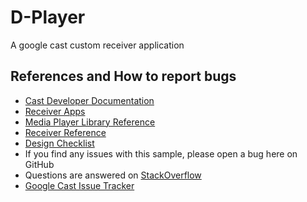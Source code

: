 # D-Player
A google cast custom receiver application

## References and How to report bugs
* [Cast Developer Documentation](http://developers.google.com/cast/)
* [Receiver Apps](https://developers.google.com/cast/docs/receiver_apps)
* [Media Player Library Reference](http://developers.google.com/cast/docs/player)
* [Receiver Reference](https://developers.google.com/cast/docs/reference/receiver/)
* [Design Checklist](https://developers.google.com/cast/docs/design_checklist)
* If you find any issues with this sample, please open a bug here on GitHub
* Questions are answered on [StackOverflow](http://stackoverflow.com/questions/tagged/google-cast)
* [Google Cast Issue Tracker](https://code.google.com/p/google-cast-sdk/)
